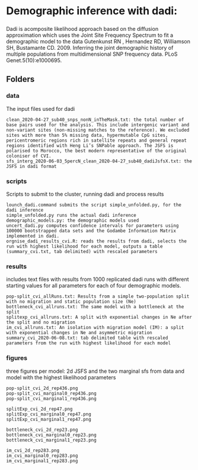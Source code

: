 ###
#	Demographic inference with dadi: 
###

Dadi is acomposite likelihood approach based on the diffusion approximation 
which uses the Joint Site Frequency Spectrum to fit a demographic model to the data
Gutenkunst RN , Hernandez RD, Williamson SH, Bustamante CD. 2009. Inferring the joint demographic history of multiple populations from multidimensional SNP frequency data. PLoS Genet.5(10):e1000695.
###

## Folders

### data
The input files used for dadi

	clean_2020-04-27_sub40_snps_nonN_inTheMask.txt: the total number of base pairs used for the analysis. This include intergenic variant and non-variant sites (non-missing matches to the reference). We excluded sites with more than 5% missing data, hypermutable CpG sites, pericentromeric regions rich in satellite repeats and general repeat regions identified with Heng Li’s SNPable approach. The JSFS is polarised to Morocco, the best modern representative of the original coloniser of CVI.
	sfs_interg_2020-06-03_5percN_clean_2020-04-27_sub40_dadiJsfsX.txt: the JSFS in dadi format	

### scripts
Scripts to submit to the cluster, running dadi and process results

	lounch_dadi.command submits the script simple_unfolded.py, for the dadi inference
	simple_unfolded.py runs the actual dadi inference
	demographic_models.py: the demographic models used
	uncert_dadi.py computes confidence intervals for parameters using 100000 bootstrapped data sets and the Godambe Information Matrix implemented in dadi. 
	orgnise_dadi_results_cvi.R: reads the results from dadi, selects the run with highest likelihood for each model, outputs a table (summary_cvi.txt, tab delimited) with rescaled parameters 

### results 
includes text files with results from 1000 replicated dadi runs with different starting values for all parameters for each of four demographic models.

	pop-split_cvi_allRuns.txt: Results from a simple two-population split with no migration and static population size (Ne) 
	bottleneck_cvi_allruns.txt: The same model with a bottleneck at the split 
	splitexp_cvi_allruns.txt: A split with exponential changes in Ne after the split and no migration 
	im_cvi_allruns.txt: An isolation with migration model (IM): a split with exponential changes in Ne and asymmetric migration
	summary_cvi_2020-06-08.txt: tab delimited table with rescaled parameters from the run with highest likelihood for each model


### figures
three figures per model: 2d JSFS and the two marginal sfs from data and model with the highest likelihood parameters

	pop-split_cvi_2d_rep436.png
	pop-split_cvi_marginal0_rep436.png
	pop-split_cvi_marginal1_rep436.png

	splitExp_cvi_2d_rep47.png
	splitExp_cvi_marginal0_rep47.png
	splitExp_cvi_marginal1_rep47.png
	
	bottleneck_cvi_2d_rep23.png
	bottleneck_cvi_marginal0_rep23.png
	bottleneck_cvi_marginal1_rep23.png
	
	im_cvi_2d_rep283.png
	im_cvi_marginal0_rep283.png
	im_cvi_marginal1_rep283.png






